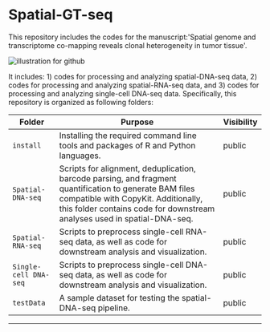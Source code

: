 # Spatial-GT-seq

This repository includes the codes for the manuscript:'Spatial genome and transcriptome co-mapping reveals clonal heterogeneity in tumor tissue'.


![illustration for github](https://github.com/user-attachments/assets/0b5e3163-86e3-4958-bbe9-35fbfc6ed779)



It includes: 1) codes for processing and analyzing spatial-DNA-seq data, 2) codes for processing and analyzing spatial-RNA-seq data, and 3) codes for processing and analyzing single-cell DNA-seq data. Specifically, this repository is organized as following folders:


| Folder                | Purpose                                                                                                                                             | Visibility |
|-----------------------|-----------------------------------------------------------------------------------------------------------------------------------------------------|------------|
| `install`             | Installing the required command line tools and packages of R and Python languages.                                                          | public     |
| `Spatial-DNA-seq`     | Scripts for alignment, deduplication, barcode parsing, and fragment quantification to generate BAM files compatible with CopyKit. Additionally, this folder contains code for downstream analyses used in spatial-DNA-seq.        | public     |
| `Spatial-RNA-seq`     | Scripts to preprocess single-cell RNA-seq data, as well as code for downstream analysis and visualization.                                  | public     |
| `Single-cell DNA-seq` | Scripts to preprocess single-cell DNA-seq data, as well as code for downstream analysis and visualization.                                  | public   |
| `testData`            | A sample dataset for testing the spatial-DNA-seq pipeline.                                                                                  | public    |


---

